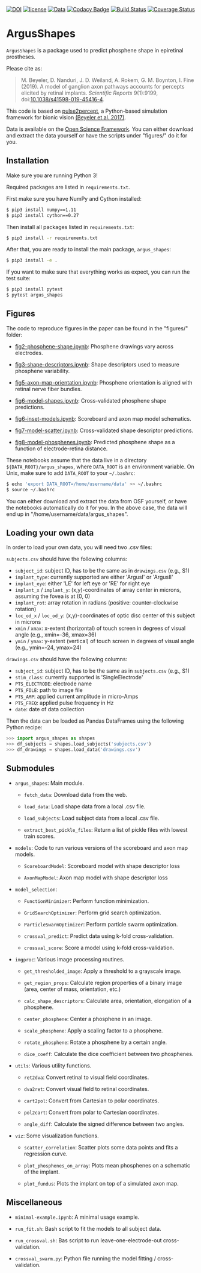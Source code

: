 [![DOI](https://zenodo.org/badge/109446024.svg)](https://zenodo.org/badge/latestdoi/109446024)
[![license](https://img.shields.io/badge/License-BSD%203--Clause-blue.svg)](https://github.com/uwescience/pulse2percept/blob/master/LICENSE)
[![Data](https://img.shields.io/badge/data-osf.io-lightgrey.svg)](https://osf.io/dw9nz)
[![Codacy Badge](https://api.codacy.com/project/badge/Grade/a2827a9c61ba41a8a9cf90ef21a956c0)](https://app.codacy.com/app/mbeyeler/ArgusShapes?utm_source=github.com&utm_medium=referral&utm_content=VisCog/ArgusShapes&utm_campaign=Badge_Grade_Dashboard)
[![Build Status](https://travis-ci.org/VisCog/ArgusShapes.svg?branch=master)](https://travis-ci.org/VisCog/ArgusShapes)
[![Coverage Status](https://coveralls.io/repos/github/VisCog/ArgusShapes/badge.svg?branch=master)](https://coveralls.io/github/VisCog/ArgusShapes?branch=master)

# ArgusShapes

`ArgusShapes` is a package used to predict phosphene shape in epiretinal prostheses.

Please cite as:

> M. Beyeler, D. Nanduri, J. D. Weiland, A. Rokem, G. M. Boynton, I. Fine (2019).
> A model of ganglion axon pathways accounts for percepts
> elicited by retinal implants. *Scientific Reports* 9(1):9199, doi:[10.1038/s41598-019-45416-4](https://doi.org/10.1038/s41598-019-45416-4).

This code is based on [pulse2percept](https://github.com/uwescience/pulse2percept),
a Python-based simulation framework for bionic vision
[(Beyeler et al. 2017)](https://doi.org/10.25080/shinma-7f4c6e7-00c).

Data is available on the [Open Science Framework](https://osf.io/dw9nz/).
You can either download and extract the data yourself
or have the scripts under "figures/" do it for you.

## Installation

Make sure you are running Python 3!

Required packages are listed in `requirements.txt`.

First make sure you have NumPy and Cython installed:

```bash
$ pip3 install numpy==1.11
$ pip3 install cython==0.27
```

Then install all packages listed in `requirements.txt`:

```bash
$ pip3 install -r requirements.txt
```

After that, you are ready to install the main package, `argus_shapes`:

```bash
$ pip3 install -e .
```

If you want to make sure that everything works as expect, you can run the test suite:

```bash
$ pip3 install pytest
$ pytest argus_shapes
```

## Figures

The code to reproduce figures in the paper can be found in the "figures/" folder:

-   [fig2-phosphene-shape.ipynb](https://github.com/VisCog/ArgusShapes/blob/master/figures/fig2-phosphene-shape.ipynb): Phosphene drawings vary across electrodes.

-   [fig3-shape-descriptors.ipynb](https://github.com/VisCog/ArgusShapes/blob/master/figures/fig3-shape-descriptors.ipynb): Shape descriptors used to measure phosphene variability.

-   [fig5-axon-map-orientation.ipynb](https://github.com/VisCog/ArgusShapes/blob/master/figures/fig5-axon-map-orientation.ipynb): Phosphene orientation is aligned with retinal nerve
  fiber bundles.

-   [fig6-model-shapes.ipynb](https://github.com/VisCog/ArgusShapes/blob/master/figures/fig6-model-shapes.ipynb): Cross-validated phosphene shape predictions.

-   [fig6-inset-models.ipynb](https://github.com/VisCog/ArgusShapes/blob/master/figures/fig6-inset-models.ipynb): Scoreboard and axon map model schematics.

-   [fig7-model-scatter.ipynb](https://github.com/VisCog/ArgusShapes/blob/master/figures/fig7-model-scatter.ipynb): Cross-validated shape descriptor predictions.

-   [fig8-model-phosphenes.ipynb](https://github.com/VisCog/ArgusShapes/blob/master/fig8-model-phosphenes.ipynb): Predicted phosphene shape as a function of electrode-retina distance.

These notebooks assume that the data live in a directory `${DATA_ROOT}/argus_shapes`,
where `DATA_ROOT` is an environment variable.
On Unix, make sure to add `DATA_ROOT` to your `~/.bashrc`:

```bash
$ echo 'export DATA_ROOT=/home/username/data' >> ~/.bashrc
$ source ~/.bashrc
```

You can either download and extract the data from OSF yourself, or have
the notebooks automatically do it for you. In the above case,
the data will end up in "/home/username/data/argus_shapes".

## Loading your own data

In order to load your own data, you will need two .csv files:

`subjects.csv` should have the following columns:

-   `subject_id`: subject ID, has to be the same as in `drawings.csv` (e.g., S1)
-   `implant_type`: currently supported are either 'ArgusI' or 'ArgusII'
-   `implant_eye`: either 'LE' for left eye or 'RE' for right eye
-   `implant_x` / `implant_y`: (x,y)-coordinates of array center in microns, assuming the fovea is at (0, 0)
-   `implant_rot`: array rotation in radians (positive: counter-clockwise rotation)
-   `loc_od_x` / `loc_od_y`: (x,y)-coordinates of optic disc center of this subject in microns
-   `xmin` / `xmax`: x-extent (horizontal) of touch screen in degrees of visual angle (e.g., xmin=-36, xmax=36)
-   `ymin` / `ymax`: y-extent (vertical) of touch screen in degrees of visual angle (e.g., ymin=-24, ymax=24)

`drawings.csv` should have the following columns:

-   `subject_id`: subject ID, has to be the same as in `subjects.csv` (e.g., S1)
-   `stim_class`: currently supported is 'SingleElectrode'
-   `PTS_ELECTRODE`: electrode name
-   `PTS_FILE`: path to image file
-   `PTS_AMP`: applied current amplitude in micro-Amps
-   `PTS_FREQ`: applied pulse frequency in Hz
-   `date`: date of data collection

Then the data can be loaded as Pandas DataFrames using the following Python recipe:

```python
>>> import argus_shapes as shapes
>>> df_subjects = shapes.load_subjects('subjects.csv')
>>> df_drawings = shapes.load_data('drawings.csv')
```

## Submodules

-   `argus_shapes`: Main module.

    -   `fetch_data`: Download data from the web.

    -   `load_data`: Load shape data from a local .csv file.

    -   `load_subjects`: Load subject data from a local .csv file.

    -   `extract_best_pickle_files`: Return a list of pickle files with lowest train
        scores.

-   `models`: Code to run various versions of the scoreboard and axon map models.

    -   `ScoreboardModel`: Scoreboard model with shape descriptor loss

    -   `AxonMapModel`: Axon map model with shape descriptor loss

-   `model_selection`:

    -   `FunctionMinimizer`: Perform function minimization.

    -   `GridSearchOptimizer`: Perform grid search optimization.

    -   `ParticleSwarmOptimizer`: Perform particle swarm optimization.

    -   `crossval_predict`: Predict data using k-fold cross-validation.

    -   `crossval_score`: Score a model using k-fold cross-validation.

-   `imgproc`: Various image processing routines.

    -   `get_thresholded_image`: Apply a threshold to a grayscale image.

    -   `get_region_props`: Calculate region properties of a binary image
        (area, center of mass, orientation, etc.)

    -   `calc_shape_descriptors`: Calculate area, orientation, elongation
        of a phosphene.

    -   `center_phosphene`: Center a phosphene in an image.

    -   `scale_phosphene`: Apply a scaling factor to a phosphene.

    -   `rotate_phosphene`: Rotate a phosphene by a certain angle.

    -   `dice_coeff`: Calculate the dice coefficient between two phosphenes.

-   `utils`: Various utility functions.

    -   `ret2dva`: Convert retinal to visual field coordinates.

    -   `dva2ret`: Convert visual field to retinal coordinates.

    -   `cart2pol`: Convert from Cartesian to polar coordinates.

    -   `pol2cart`: Convert from polar to Cartesian coordinates.

    -   `angle_diff`: Calculate the signed difference between two angles.

-   `viz`: Some visualization functions.

    -   `scatter_correlation`: Scatter plots some data points and fits a
        regression curve.

    -   `plot_phosphenes_on_array`: Plots mean phosphenes on a schematic of
        the implant.

    -   `plot_fundus`: Plots the implant on top of a simulated axon map.

## Miscellaneous

-   `minimal-example.ipynb`: A minimal usage example.

-   `run_fit.sh`: Bash script to fit the models to all subject data.

-   `run_crossval.sh`: Bas script to run leave-one-electrode-out cross-validation.

-   `crossval_swarm.py`: Python file running the model fitting / cross-validation.
